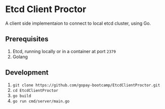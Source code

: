 # Etcd Client Proctor

A client side implementaion to connect to local etcd cluster, using Go.

## Prerequisites 

1. Etcd, running locally or in a container at port `2379`
2. Golang

## Development

1. `git clone https://github.com/gopay-bootcamp/EtcdClientProctor.git`
2. `cd EtcdClientProctor`
3. `go build`
4. `go run cmd/server/main.go`


